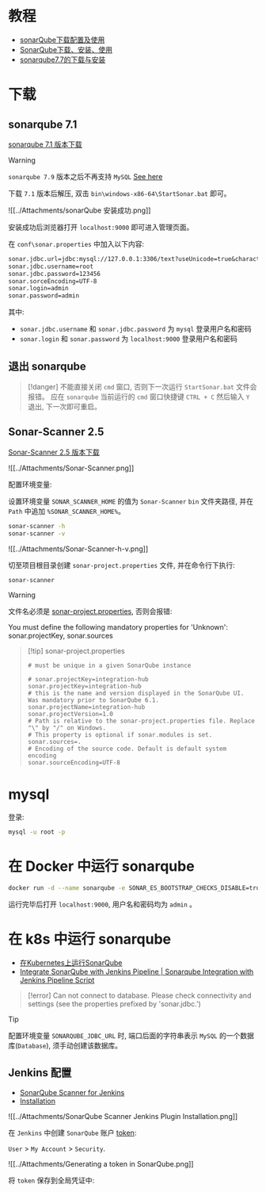 # 教程

- [sonarQube下载配置及使用](https://blog.51cto.com/u_14082075/5465953)
- [SonarQube下载、安装、使用](https://www.jianshu.com/p/4d9d2534c0d3)
- [sonarqube7.7的下载与安装](https://blog.csdn.net/donggga/article/details/112938902)

# 下载

## sonarqube 7.1

[sonarqube 7.1 版本下载](https://binaries.sonarsource.com/Distribution/sonarqube/sonarqube-7.1.zip)

> [!warning]
> `sonarqube 7.9` 版本之后不再支持 `MySQL` [See here](https://github.com/SonarSource/docker-sonarqube/issues/563#issuecomment-1205710633)

下载 `7.1` 版本后解压, 双击 `bin\windows-x86-64\StartSonar.bat` 即可。

![[../Attachments/sonarQube 安装成功.png]]

安装成功后浏览器打开 `localhost:9000` 即可进入管理页面。

在 `conf\sonar.properties` 中加入以下内容:

```txt
sonar.jdbc.url=jdbc:mysql://127.0.0.1:3306/text?useUnicode=true&characterEncoding=utf8&rewriteBatchedStatements=true&useConfigs=maxPerformance&useSSL=false
sonar.jdbc.username=root  
sonar.jdbc.password=123456
sonar.sorceEncoding=UTF-8
sonar.login=admin
sonar.password=admin
```

其中:

- `sonar.jdbc.username` 和 `sonar.jdbc.password` 为 `mysql` 登录用户名和密码
- `sonar.login` 和 `sonar.password` 为 `localhost:9000` 登录用户名和密码

## 退出 sonarqube

> [!danger]
> 不能直接关闭 `cmd` 窗口, 否则下一次运行 `StartSonar.bat` 文件会报错。
> 应在 `sonarqube` 当前运行的 `cmd` 窗口快捷键 `CTRL + C` 然后输入 `Y` 退出, 下一次即可重启。

## Sonar-Scanner 2.5

[Sonar-Scanner 2.5 版本下载](https://binaries.sonarsource.com/Distribution/sonar-scanner-cli/)

![[../Attachments/Sonar-Scanner.png]]

配置环境变量:

设置环境变量 `SONAR_SCANNER_HOME` 的值为 `Sonar-Scanner` `bin` 文件夹路径, 并在 `Path` 中追加 `%SONAR_SCANNER_HOME%`。

```bash
sonar-scanner -h
sonar-scanner -v
```

![[../Attachments/Sonar-Scanner-h-v.png]]

切至项目根目录创建 `sonar-project.properties` 文件, 并在命令行下执行:

```bash
sonar-scanner
```

> [!warning]
> 文件名必须是 [sonar-project.properties](https://community.sonarsource.com/t/you-must-define-the-following-mandatory-properties-for-unknown-sonar-projectkey/41793/6), 否则会报错:
> 
> You must define the following mandatory properties for 'Unknown': sonar.projectKey, sonar.sources

> [!tip] sonar-project.properties
> 
> ```property
> # must be unique in a given SonarQube instance
> 
> # sonar.projectKey=integration-hub
> sonar.projectKey=integration-hub
> # this is the name and version displayed in the SonarQube UI. Was mandatory prior to SonarQube 6.1.
> sonar.projectName=integration-hub
> sonar.projectVersion=1.0 
> # Path is relative to the sonar-project.properties file. Replace "\" by "/" on Windows.
> # This property is optional if sonar.modules is set. 
> sonar.sources=.
> # Encoding of the source code. Default is default system encoding
> sonar.sourceEncoding=UTF-8
> ```

# mysql

登录:

```bash
mysql -u root -p
```


# 在 Docker 中运行 sonarqube

```bash
docker run -d --name sonarqube -e SONAR_ES_BOOTSTRAP_CHECKS_DISABLE=true -p 9999:9999 sonarqube:latest
```

运行完毕后打开 `localhost:9000`, 用户名和密码均为 `admin` 。

# 在 k8s 中运行 sonarqube

- [在Kubernetes上运行SonarQube](https://blog.frognew.com/2017/01/sonarqube-mysql-on-kubernetes.html)
- [Integrate SonarQube with Jenkins Pipeline | Sonarqube Integration with Jenkins Pipeline Script](https://www.youtube.com/watch?v=g3g3T6_abUU)

> [!error]
> Can not connect to database. Please check connectivity and settings (see the properties prefixed by 'sonar.jdbc.')

> [!tip]
> 配置环境变量 `SONARQUBE_JDBC_URL` 时, 端口后面的字符串表示 `MySQL` 的一个数据库(`Database`), 须手动创建该数据库。

## Jenkins 配置

- [SonarQube Scanner for Jenkins](https://plugins.jenkins.io/sonar/)
- [Installation](https://docs.sonarqube.org/latest/analyzing-source-code/scanners/jenkins-extension-sonarqube/#installation)

![[../Attachments/SonarQube Scanner Jenkins Plugin Installation.png]]

在 `Jenkins` 中创建 `SonarQube` 账户 [token](https://docs.sonarqube.org/latest/user-guide/user-account/generating-and-using-tokens/#generating-a-token):

`User` > `My Account` > `Security`.

![[../Attachments/Generating a token in SonarQube.png]]

将 `token` 保存到全局凭证中:

